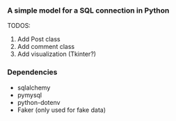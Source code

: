 ### A simple model for a SQL connection in Python

TODOS:
1. Add Post class
2. Add comment class
3. Add visualization (Tkinter?)

### Dependencies
* sqlalchemy
* pymysql
* python-dotenv
* Faker (only used for fake data)
